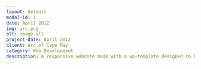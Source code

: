 ```yaml
---
layout: default
modal-id: 1
date: April 2012
img: arc.png
alt: image-alt
project-date: April 2012
client: Arc of Cape May
category: Web Development
description: A responsive website made with a wp-template designed to help non-profits promote, market and update the public.
---
```

